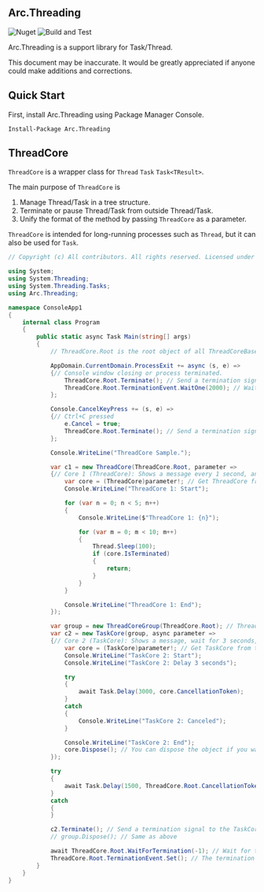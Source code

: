 ## Arc.Threading
![Nuget](https://img.shields.io/nuget/v/Arc.Threading) ![Build and Test](https://github.com/archi-Doc/Arc.Threading/workflows/Build%20and%20Test/badge.svg)

Arc.Threading is a support library for Task/Thread.

This document may be inaccurate. It would be greatly appreciated if anyone could make additions and corrections.



## Quick Start

First, install Arc.Threading using Package Manager Console.

```
Install-Package Arc.Threading
```



## ThreadCore

`ThreadCore` is a wrapper class for `Thread` `Task` `Task<TResult>`.

The main purpose of `ThreadCore` is

1. Manage Thread/Task in a tree structure.
2. Terminate or pause Thread/Task from outside Thread/Task.
3. Unify the format of the method by passing `ThreadCore` as a parameter.

`ThreadCore` is intended for long-running processes such as `Thread`, but it can also be used for `Task`.

```csharp
// Copyright (c) All contributors. All rights reserved. Licensed under the MIT license.

using System;
using System.Threading;
using System.Threading.Tasks;
using Arc.Threading;

namespace ConsoleApp1
{
    internal class Program
    {
        public static async Task Main(string[] args)
        {
            // ThreadCore.Root is the root object of all ThreadCoreBase classes.

            AppDomain.CurrentDomain.ProcessExit += async (s, e) =>
            {// Console window closing or process terminated.
                ThreadCore.Root.Terminate(); // Send a termination signal to the root.
                ThreadCore.Root.TerminationEvent.WaitOne(2000); // Wait until the termination process is complete (#1).
            };

            Console.CancelKeyPress += (s, e) =>
            {// Ctrl+C pressed
                e.Cancel = true;
                ThreadCore.Root.Terminate(); // Send a termination signal to the root.
            };

            Console.WriteLine("ThreadCore Sample.");

            var c1 = new ThreadCore(ThreadCore.Root, parameter =>
            {// Core 1 (ThreadCore): Shows a message every 1 second, and terminates after 5 second.
                var core = (ThreadCore)parameter!; // Get ThreadCore from the parameter.
                Console.WriteLine("ThreadCore 1: Start");

                for (var n = 0; n < 5; n++)
                {
                    Console.WriteLine($"ThreadCore 1: {n}");

                    for (var m = 0; m < 10; m++)
                    {
                        Thread.Sleep(100);
                        if (core.IsTerminated)
                        {
                            return;
                        }
                    }
                }

                Console.WriteLine("ThreadCore 1: End");
            });

            var group = new ThreadCoreGroup(ThreadCore.Root); // ThreadCoreGroup is a collection of ThreadCore objects and it's not associated with Thread/Task.
            var c2 = new TaskCore(group, async parameter =>
            {// Core 2 (TaskCore): Shows a message, wait for 3 seconds, and terminates.
                var core = (TaskCore)parameter!; // Get TaskCore from the parameter.
                Console.WriteLine("TaskCore 2: Start");
                Console.WriteLine("TaskCore 2: Delay 3 seconds");

                try
                {
                    await Task.Delay(3000, core.CancellationToken);
                }
                catch
                {
                    Console.WriteLine("TaskCore 2: Canceled");
                }

                Console.WriteLine("TaskCore 2: End");
                core.Dispose(); // You can dispose the object if you want (automatically disposed anyway).
            });

            try
            {
                await Task.Delay(1500, ThreadCore.Root.CancellationToken);
            }
            catch
            {
            }

            c2.Terminate(); // Send a termination signal to the TaskCore2.
            // group.Dispose(); // Same as above

            await ThreadCore.Root.WaitForTermination(-1); // Wait for the termination infinitely.
            ThreadCore.Root.TerminationEvent.Set(); // The termination process is complete (#1).
        }
    }
}
```

